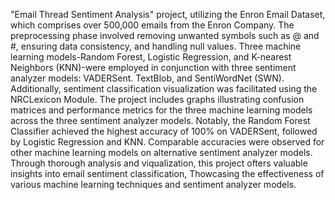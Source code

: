 "Email Thread Sentiment Analysis" project, utilizing the Enron Email Dataset, which comprises over 500,000 emails from the Enron Company. 
The preprocessing phase involved removing unwanted symbols such as @ and #, ensuring data consistency, and handling null values. 
Three machine learning models-Random Forest, Logistic Regression, and K-nearest Neighbors (KNN)-were employed in conjunction with three sentiment analyzer models:
VADERSent. TextBlob, and SentiWordNet (SWN). Additionally, sentiment classification visualization was facilitated using the NRCLexicon Module.
The project includes graphs illustrating confusion matrices and performance metrics for the three machine learning models across the three sentiment analyzer models.
Notably, the Random Forest Classifier achieved the highest accuracy of 100% on VADERSent, followed by Logistic Regression and KNN. 
Comparable accuracies were observed for other machine learning models on alternative sentiment analyzer
models. Through thorough analysis and viqualization, this project ofters valuable
insights into email sentiment classification, Thowcasing the effectiveness of various machine learning techniques and sentiment analyzer models.
